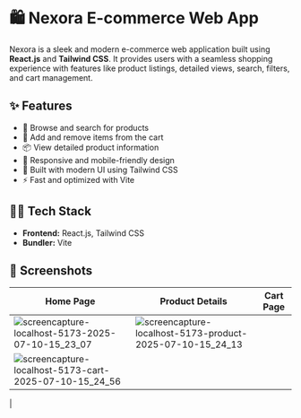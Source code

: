 # 🛍️ Nexora E-commerce Web App

Nexora is a sleek and modern e-commerce web application built using **React.js** and **Tailwind CSS**. It provides users with a seamless shopping experience with features like product listings, detailed views, search, filters, and cart management.

## ✨ Features

- 🔎 Browse and search for products
- 🛒 Add and remove items from the cart
- 📦 View detailed product information
- 🎯 Responsive and mobile-friendly design
- 🎨 Built with modern UI using Tailwind CSS
- ⚡ Fast and optimized with Vite

## 🧑‍💻 Tech Stack

- **Frontend:** React.js, Tailwind CSS
- **Bundler:** Vite
## 📸 Screenshots

| Home Page | Product Details | Cart Page |
|----------|------------------|------------|
| ![screencapture-localhost-5173-2025-07-10-15_23_07](https://github.com/user-attachments/assets/c9c67d7e-2aab-4c4e-874c-be7d4b6bfa66) | ![screencapture-localhost-5173-product-2025-07-10-15_24_13](https://github.com/user-attachments/assets/44320929-5b8f-4ee9-b6fd-a236fcca6316)
 | ![screencapture-localhost-5173-cart-2025-07-10-15_24_56](https://github.com/user-attachments/assets/5bee26e8-60db-4cbe-86d6-24d23474f84b)
 |

